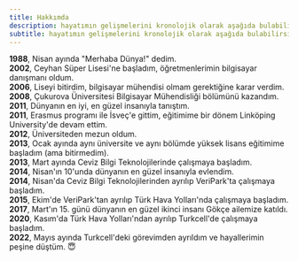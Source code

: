 ```yaml
---
title: Hakkımda
description: hayatımın gelişmelerini kronolojik olarak aşağıda bulabilirsiniz
subtitle: hayatımın gelişmelerini kronolojik olarak aşağıda bulabilirsiniz
---
```


**1988**, Nisan ayında "Merhaba Dünya!" dedim.  
**2002**, Ceyhan Süper Lisesi'ne başladım, öğretmenlerimin bilgisayar danışmanı oldum.  
**2006**, Liseyi bitirdim, bilgisayar mühendisi olmam gerektiğine karar verdim.  
**2008**, Çukurova Üniversitesi Bilgisayar Mühendisliği bölümünü kazandım.  
**2011**, Dünyanın en iyi, en güzel insanıyla tanıştım.  
**2011**, Erasmus programı ile İsveç'e gittim, eğitimime bir dönem Linköping University'de devam ettim.  
**2012**, Üniversiteden mezun oldum.  
**2013**, Ocak ayında aynı üniversite ve aynı bölümde yüksek lisans eğitimime başladım (ama bitirmedim).  
**2013**, Mart ayında Ceviz Bilgi Teknolojilerinde çalışmaya başladım.  
**2014**, Nisan'ın 10'unda dünyanın en güzel insanıyla evlendim.  
**2014**, Nisan'da Ceviz Bilgi Teknolojilerinden ayrılıp VeriPark'ta çalışmaya başladım.  
**2015**, Ekim'de VeriPark'tan ayrılıp Türk Hava Yolları'nda çalışmaya başladım.  
**2017**, Mart'ın 15. günü dünyanın en güzel ikinci insanı Gökçe ailemize katıldı.  
**2020**, Kasım'da Türk Hava Yolları'ndan ayrılıp Turkcell'de çalışmaya başladım.  
**2022**, Mayıs ayında Turkcell'deki görevimden ayrıldım ve hayallerimin peşine düştüm. 😇